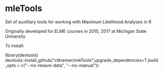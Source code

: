# mleTools
Set of auxilliary tools for working with Maximum Likelihood Analyses in R

Originally developed for ELME courses in 2015, 2017 at Michigan State University

To install:

library(devtools)
devtools::install_github("ctkremer/mleTools",upgrade_dependencies=T,build_opts = c("--no-resave-data", "--no-manual"))
